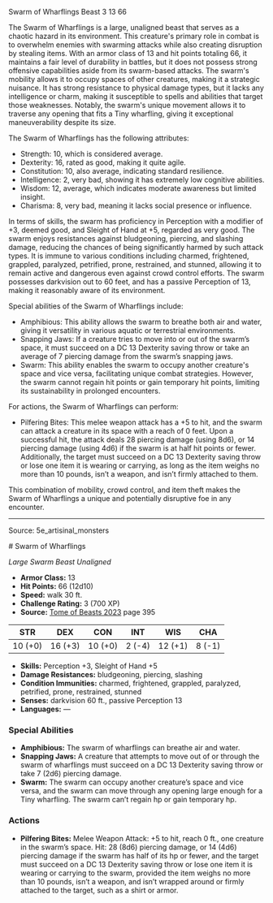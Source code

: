 <MonsterName/>Swarm of Wharflings</MonsterName>
<CreatureType/>Beast</CreatureType>
<CR/>3</CR>
<AC/>13</AC>
<HP/>66</HP>
<summary>The Swarm of Wharflings is a large, unaligned beast that serves as a chaotic hazard in its environment. This creature's primary role in combat is to overwhelm enemies with swarming attacks while also creating disruption by stealing items. With an armor class of 13 and hit points totaling 66, it maintains a fair level of durability in battles, but it does not possess strong offensive capabilities aside from its swarm-based attacks. The swarm's mobility allows it to occupy spaces of other creatures, making it a strategic nuisance. It has strong resistance to physical damage types, but it lacks any intelligence or charm, making it susceptible to spells and abilities that target those weaknesses. Notably, the swarm's unique movement allows it to traverse any opening that fits a Tiny wharfling, giving it exceptional maneuverability despite its size.</summary>

<detail>

The Swarm of Wharflings has the following attributes:

- Strength: 10, which is considered average.
- Dexterity: 16, rated as good, making it quite agile.
- Constitution: 10, also average, indicating standard resilience.
- Intelligence: 2, very bad, showing it has extremely low cognitive abilities.
- Wisdom: 12, average, which indicates moderate awareness but limited insight.
- Charisma: 8, very bad, meaning it lacks social presence or influence.

In terms of skills, the swarm has proficiency in Perception with a modifier of +3, deemed good, and Sleight of Hand at +5, regarded as very good. The swarm enjoys resistances against bludgeoning, piercing, and slashing damage, reducing the chances of being significantly harmed by such attack types. It is immune to various conditions including charmed, frightened, grappled, paralyzed, petrified, prone, restrained, and stunned, allowing it to remain active and dangerous even against crowd control efforts. The swarm possesses darkvision out to 60 feet, and has a passive Perception of 13, making it reasonably aware of its environment.

Special abilities of the Swarm of Wharflings include:

- Amphibious: This ability allows the swarm to breathe both air and water, giving it versatility in various aquatic or terrestrial environments.
- Snapping Jaws: If a creature tries to move into or out of the swarm’s space, it must succeed on a DC 13 Dexterity saving throw or take an average of 7 piercing damage from the swarm’s snapping jaws.
- Swarm: This ability enables the swarm to occupy another creature's space and vice versa, facilitating unique combat strategies. However, the swarm cannot regain hit points or gain temporary hit points, limiting its sustainability in prolonged encounters.

For actions, the Swarm of Wharflings can perform:

- Pilfering Bites: This melee weapon attack has a +5 to hit, and the swarm can attack a creature in its space with a reach of 0 feet. Upon a successful hit, the attack deals 28 piercing damage (using 8d6), or 14 piercing damage (using 4d6) if the swarm is at half hit points or fewer. Additionally, the target must succeed on a DC 13 Dexterity saving throw or lose one item it is wearing or carrying, as long as the item weighs no more than 10 pounds, isn’t a weapon, and isn’t firmly attached to them.

This combination of mobility, crowd control, and item theft makes the Swarm of Wharflings a unique and potentially disruptive foe in any encounter.</detail>



---

Source: 5e_artisinal_monsters

<statblock>
# Swarm of Wharflings

*Large* *Swarm* *Beast* *Unaligned*

- **Armor Class:** 13
- **Hit Points:** 66 (12d10)
- **Speed:** walk 30 ft.
- **Challenge Rating:** 3 (700 XP)
- **Source:** [Tome of Beasts 2023](https://koboldpress.com/kpstore/product/tome-of-beasts-1-2023-edition/) page 395

| STR | DEX | CON | INT | WIS | CHA |
| --- | --- | --- | --- | --- | --- |
| 10 (+0) | 16 (+3) | 10 (+0) | 2 (-4) | 12 (+1) | 8 (-1) |

- **Skills:** Perception +3, Sleight of Hand +5
- **Damage Resistances:** bludgeoning, piercing, slashing
- **Condition Immunities:** charmed, frightened, grappled, paralyzed, petrified, prone, restrained, stunned
- **Senses:** darkvision 60 ft., passive Perception 13
- **Languages:** —

### Special Abilities

- **Amphibious:** The swarm of wharflings can breathe air and water.
- **Snapping Jaws:** A creature that attempts to move out of or through the swarm of wharflings must succeed on a DC 13 Dexterity saving throw or take 7 (2d6) piercing damage.
- **Swarm:** The swarm can occupy another creature’s space and vice versa, and the swarm can move through any opening large enough for a Tiny wharfling. The swarm can’t regain hp or gain temporary hp.

### Actions

- **Pilfering Bites:** Melee Weapon Attack: +5 to hit, reach 0 ft., one creature in the swarm’s space. Hit: 28 (8d6) piercing damage, or 14 (4d6) piercing damage if the swarm has half of its hp or fewer, and the target must succeed on a DC 13 Dexterity saving throw or lose one item it is wearing or carrying to the swarm, provided the item weighs no more than 10 pounds, isn’t a weapon, and isn’t wrapped around or firmly attached to the target, such as a shirt or armor.
</statblock>


